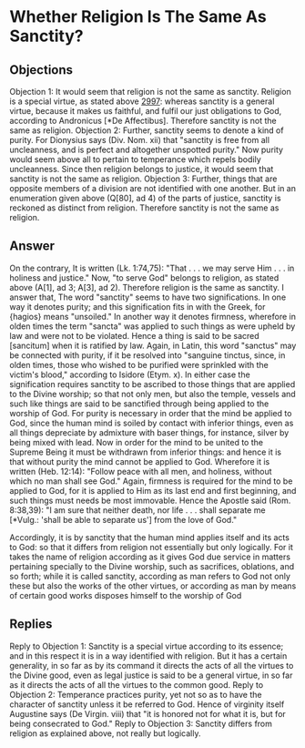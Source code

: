 # Whether Religion Is The Same As Sanctity?
## Objections
Objection 1: It would seem that religion is not the same as sanctity. Religion is a special virtue, as stated above [2997](A[4]): whereas sanctity is a general virtue, because it makes us faithful, and fulfil our just obligations to God, according to Andronicus [*De Affectibus]. Therefore sanctity is not the same as religion.
Objection 2: Further, sanctity seems to denote a kind of purity. For Dionysius says (Div. Nom. xii) that "sanctity is free from all uncleanness, and is perfect and altogether unspotted purity." Now purity would seem above all to pertain to temperance which repels bodily uncleanness. Since then religion belongs to justice, it would seem that sanctity is not the same as religion.
Objection 3: Further, things that are opposite members of a division are not identified with one another. But in an enumeration given above (Q[80], ad 4) of the parts of justice, sanctity is reckoned as distinct from religion. Therefore sanctity is not the same as religion.
## Answer
On the contrary, It is written (Lk. 1:74,75): "That . . . we may serve Him . . . in holiness and justice." Now, "to serve God" belongs to religion, as stated above (A[1], ad 3; A[3], ad 2). Therefore religion is the same as sanctity.
I answer that, The word "sanctity" seems to have two significations. In one way it denotes purity; and this signification fits in with the Greek, for {hagios} means "unsoiled." In another way it denotes firmness, wherefore in olden times the term "sancta" was applied to such things as were upheld by law and were not to be violated. Hence a thing is said to be sacred [sancitum] when it is ratified by law. Again, in Latin, this word "sanctus" may be connected with purity, if it be resolved into "sanguine tinctus, since, in olden times, those who wished to be purified were sprinkled with the victim's blood," according to Isidore (Etym. x). In either case the signification requires sanctity to be ascribed to those things that are applied to the Divine worship; so that not only men, but also the temple, vessels and such like things are said to be sanctified through being applied to the worship of God. For purity is necessary in order that the mind be applied to God, since the human mind is soiled by contact with inferior things, even as all things depreciate by admixture with baser things, for instance, silver by being mixed with lead. Now in order for the mind to be united to the Supreme Being it must be withdrawn from inferior things: and hence it is that without purity the mind cannot be applied to God. Wherefore it is written (Heb. 12:14): "Follow peace with all men, and holiness, without which no man shall see God." Again, firmness is required for the mind to be applied to God, for it is applied to Him as its last end and first beginning, and such things must needs be most immovable. Hence the Apostle said (Rom. 8:38,39): "I am sure that neither death, nor life . . . shall separate me [*Vulg.: 'shall be able to separate us'] from the love of God."

Accordingly, it is by sanctity that the human mind applies itself and its acts to God: so that it differs from religion not essentially but only logically. For it takes the name of religion according as it gives God due service in matters pertaining specially to the Divine worship, such as sacrifices, oblations, and so forth; while it is called sanctity, according as man refers to God not only these but also the works of the other virtues, or according as man by means of certain good works disposes himself to the worship of God
## Replies
Reply to Objection 1: Sanctity is a special virtue according to its essence; and in this respect it is in a way identified with religion. But it has a certain generality, in so far as by its command it directs the acts of all the virtues to the Divine good, even as legal justice is said to be a general virtue, in so far as it directs the acts of all the virtues to the common good.
Reply to Objection 2: Temperance practices purity, yet not so as to have the character of sanctity unless it be referred to God. Hence of virginity itself Augustine says (De Virgin. viii) that "it is honored not for what it is, but for being consecrated to God."
Reply to Objection 3: Sanctity differs from religion as explained above, not really but logically.